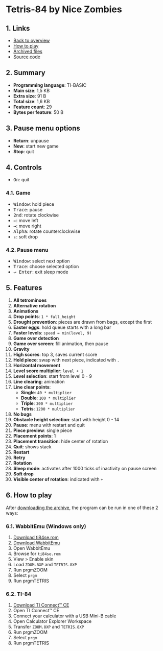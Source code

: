 # Tetris-84 by Nice Zombies

## 1. Links

- [Back to overview](../README.md)
- [How to play](#6-how-to-play)
- [Archived files](https://github.com/nineteendo/tetris4karchive/tree/main/tetris-84/archive)
- [Source code](https://github.com/nineteendo/ti84programs/blob/master/tetris-84)

## 2. Summary

- **Programming language**: TI-BASIC
- **Main size**: 1,5 KB
- **Extra size**: 91 B
- **Total size**: 1,6 KB
- **Feature count**: 29
- **Bytes per feature**: 50 B

## 3. Pause menu options

- **Return**: unpause
- **New**: start new game
- **Stop**: quit

## 4. Controls

- <kbd>On</kbd>: quit

### 4.1. Game

- <kbd>Window</kbd>: hold piece
- <kbd>Trace</kbd>: pause
- <kbd>2nd</kbd>: rotate clockwise
- <kbd>←</kbd>: move left
- <kbd>→</kbd>: move right
- <kbd>Alpha</kbd>: rotate counterclockwise
- <kbd>↓</kbd>: soft drop

### 4.2. Pause menu

- <kbd>Window</kbd>: select next option
- <kbd>Trace</kbd>: choose selected option
- <kbd>↵ Enter</kbd>: exit sleep mode

## 5. Features

1. **All tetrominoes**
2. **Alternative rotation**
3. **Animations**
4. **Drop points**: `1 * fall_height`
5. **Drought prevention**: pieces are drawn from bags, except the first
6. **Easter eggs**: hold queue starts with a long bar
7. **Faster levels**: `speed = min(level, 9)`
8. **Game over detection**
9. **Game over screen**: fill animation, then pause
10. **Gravity**
11. **High scores**: top 3, saves current score
12. **Hold piece**: swap with next piece, indicated with `.`
13. **Horizontal movement**
14. **Level score multiplier**: `level + 1`
15. **Level selection**: start from level 0 - 9
16. **Line clearing**: animation
17. **Line clear points**:
    - **Single**: `40 * multiplier`
    - **Double**: `100 * multiplier`
    - **Triple**: `300 * multiplier`
    - **Tetris**: `1200 * multiplier`
18. **No bugs**
19. **Obstacle height selection**: start with height 0 - 14
20. **Pause**: menu with restart and quit
21. **Piece preview**: single piece
22. **Placement points**: 1
23. **Placement transition**: hide center of rotation
24. **Quit**: shows stack
25. **Restart**
26. **Retry**
27. **Rotation**
28. **Sleep mode**: activates after 1000 ticks of inactivity on pause screen
29. **Soft drop**
30. **Visible center of rotation**: indicated with `+`

## 6. How to play

After [downloading the archive](https://codeload.github.com/nineteendo/tetris4karchive/zip/refs/heads/main), the program can be run in one of these 2 ways:

### 6.1. WabbitEmu (Windows only)

1. [Download ti84se.rom](https://tiroms.weebly.com/uploads/1/1/0/5/110560031/ti84se.rom)
2. [Download WabbitEmu](https://github.com/sputt/wabbitemu/releases/download/v1.9.5.22/Wabbitemu.exe)
3. Open WabbitEmu
4. Browse for `ti84se.rom`
5. View > Enable skin
6. Load `ZOOM.8XP` and `TETRIS.8XP`
7. Run prgmZOOM
8. Select `prgm`
9. Run prgmTETRIS

### 6.2. TI-84

1. [Download TI Connect™ CE](https://education.ti.com/software/update/84-ce-software-update/84ce-download?q1=ti-connect&count=1)
2. Open TI Connect™ CE
3. Connect your calculator with a USB Mini-B cable
4. Open Calculator Explorer Workspace
5. Transfer `ZOOM.8XP` and `TETRIS.8XP`
6. Run prgmZOOM
7. Select `prgm`
8. Run prgmTETRIS